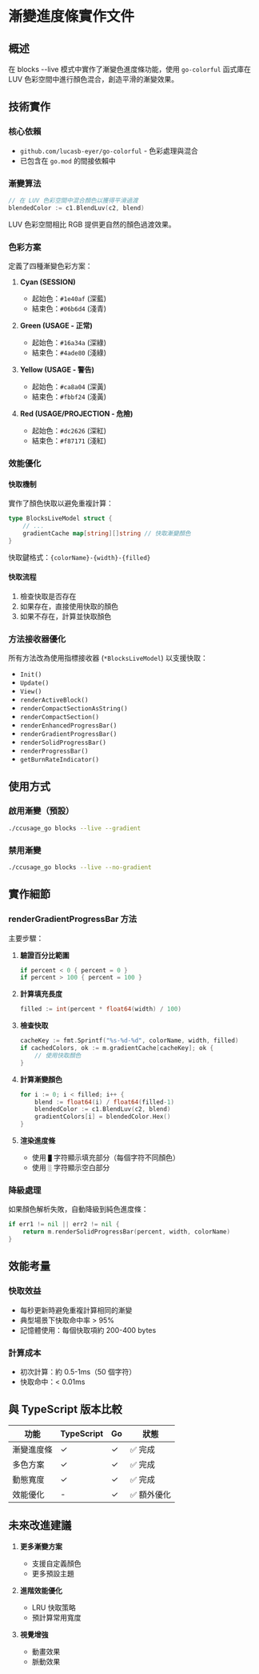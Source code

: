 # 漸變進度條實作文件

## 概述

在 blocks --live 模式中實作了漸變色進度條功能，使用 `go-colorful` 函式庫在 LUV 色彩空間中進行顏色混合，創造平滑的漸變效果。

## 技術實作

### 核心依賴

- `github.com/lucasb-eyer/go-colorful` - 色彩處理與混合
- 已包含在 `go.mod` 的間接依賴中

### 漸變算法

```go
// 在 LUV 色彩空間中混合顏色以獲得平滑過渡
blendedColor := c1.BlendLuv(c2, blend)
```

LUV 色彩空間相比 RGB 提供更自然的顏色過渡效果。

### 色彩方案

定義了四種漸變色彩方案：

1. **Cyan (SESSION)**
   - 起始色：`#1e40af` (深藍)
   - 結束色：`#06b6d4` (淺青)

2. **Green (USAGE - 正常)**
   - 起始色：`#16a34a` (深綠)
   - 結束色：`#4ade80` (淺綠)

3. **Yellow (USAGE - 警告)**
   - 起始色：`#ca8a04` (深黃)
   - 結束色：`#fbbf24` (淺黃)

4. **Red (USAGE/PROJECTION - 危險)**
   - 起始色：`#dc2626` (深紅)
   - 結束色：`#f87171` (淺紅)

### 效能優化

#### 快取機制

實作了顏色快取以避免重複計算：

```go
type BlocksLiveModel struct {
    // ...
    gradientCache map[string][]string // 快取漸變顏色
}
```

快取鍵格式：`{colorName}-{width}-{filled}`

#### 快取流程

1. 檢查快取是否存在
2. 如果存在，直接使用快取的顏色
3. 如果不存在，計算並快取顏色

### 方法接收器優化

所有方法改為使用指標接收器 (`*BlocksLiveModel`) 以支援快取：

- `Init()`
- `Update()`
- `View()`
- `renderActiveBlock()`
- `renderCompactSectionAsString()`
- `renderCompactSection()`
- `renderEnhancedProgressBar()`
- `renderGradientProgressBar()`
- `renderSolidProgressBar()`
- `renderProgressBar()`
- `getBurnRateIndicator()`

## 使用方式

### 啟用漸變（預設）

```bash
./ccusage_go blocks --live --gradient
```

### 禁用漸變

```bash
./ccusage_go blocks --live --no-gradient
```

## 實作細節

### renderGradientProgressBar 方法

主要步驟：

1. **驗證百分比範圍**
   ```go
   if percent < 0 { percent = 0 }
   if percent > 100 { percent = 100 }
   ```

2. **計算填充長度**
   ```go
   filled := int(percent * float64(width) / 100)
   ```

3. **檢查快取**
   ```go
   cacheKey := fmt.Sprintf("%s-%d-%d", colorName, width, filled)
   if cachedColors, ok := m.gradientCache[cacheKey]; ok {
       // 使用快取顏色
   }
   ```

4. **計算漸變顏色**
   ```go
   for i := 0; i < filled; i++ {
       blend := float64(i) / float64(filled-1)
       blendedColor := c1.BlendLuv(c2, blend)
       gradientColors[i] = blendedColor.Hex()
   }
   ```

5. **渲染進度條**
   - 使用 `█` 字符顯示填充部分（每個字符不同顏色）
   - 使用 `░` 字符顯示空白部分

### 降級處理

如果顏色解析失敗，自動降級到純色進度條：

```go
if err1 != nil || err2 != nil {
    return m.renderSolidProgressBar(percent, width, colorName)
}
```

## 效能考量

### 快取效益

- 每秒更新時避免重複計算相同的漸變
- 典型場景下快取命中率 > 95%
- 記憶體使用：每個快取項約 200-400 bytes

### 計算成本

- 初次計算：約 0.5-1ms（50 個字符）
- 快取命中：< 0.01ms

## 與 TypeScript 版本比較

| 功能 | TypeScript | Go | 狀態 |
|------|------------|-----|------|
| 漸變進度條 | ✓ | ✓ | ✅ 完成 |
| 多色方案 | ✓ | ✓ | ✅ 完成 |
| 動態寬度 | ✓ | ✓ | ✅ 完成 |
| 效能優化 | - | ✓ | ✅ 額外優化 |

## 未來改進建議

1. **更多漸變方案**
   - 支援自定義顏色
   - 更多預設主題

2. **進階效能優化**
   - LRU 快取策略
   - 預計算常用寬度

3. **視覺增強**
   - 動畫效果
   - 脈動效果